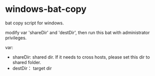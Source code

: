 # windows-bat-copy
bat copy script for windows.

modify var 'shareDir' and 'destDir', then run this bat with administrator privileges.

var:
- shareDir: shared dir. If it needs to cross hosts, please set this dir to shared folder.
- destDir： target dir
